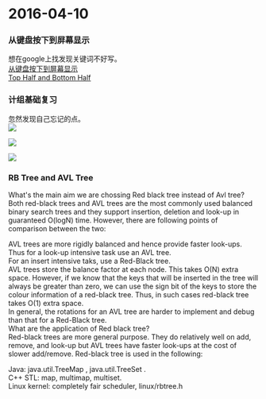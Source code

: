 # 2016-04-10

### 从键盘按下到屏幕显示
想在google上找发现关键词不好写。  
[从键盘按下到屏幕显示](https://www.zhihu.com/question/24340504)  
[Top Half and Bottom Half](http://www.jollen.org/blog/2008/03/interrupt_handling_bottom_half.html)

### 计组基础复习
忽然发现自己忘记的点。  
![](https://github.com/Nightonke/Notes/blob/master/Pictures/2016-04-10_225743.png)

![](https://github.com/Nightonke/Notes/blob/master/Pictures/2016-04-10_225907.png)

![](https://github.com/Nightonke/Notes/blob/master/Pictures/2016-04-10_225916.png)

### RB Tree and AVL Tree
What's the main aim we are chossing Red black tree instead of Avl tree?  
Both red-black trees and AVL trees are the most commonly used balanced binary search trees and they support insertion, deletion and look-up in guaranteed O(logN) time. However, there are following points of comparison between the two:  

AVL trees are more rigidly balanced and hence provide faster look-ups. Thus for a look-up intensive task use an AVL tree.  
For an insert intensive taks, use a Red-Black tree.  
AVL trees store the balance factor at each node. This takes O(N) extra space. However, if we know that the keys that will be inserted in the tree will always be greater than zero, we can use the sign bit of the keys to store the colour information of a red-black tree.   Thus, in such cases red-black tree takes O(1) extra space.  
In general, the rotations for an AVL tree are harder to implement and debug than that for a Red-Black tree.  
What are the application of Red black tree?  
Red-black trees are more general purpose. They do relatively well on add, remove, and look-up but AVL trees have faster look-ups at the cost of slower add/remove. Red-black tree is used in the following:  

Java: java.util.TreeMap , java.util.TreeSet .  
C++ STL: map, multimap, multiset.  
Linux kernel: completely fair scheduler, linux/rbtree.h
